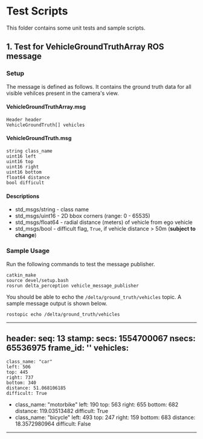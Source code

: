 # Test Scripts

This folder contains some unit tests and sample scripts.

## 1. Test for VehicleGroundTruthArray ROS message

### Setup

The message is defined as follows. It contains the ground truth data for all visible vehilces present in the camera's view.

#### VehicleGroundTruthArray.msg

```
Header header
VehicleGroundTruth[] vehicles
```

#### VehicleGroundTruth.msg

```
string class_name
uint16 left
uint16 top
uint16 right
uint16 bottom
float64 distance
bool difficult
```

#### Descriptions

- std_msgs/string - class name
- std_msgs/uint16 - 2D bbox corners (range: 0 - 65535)
- std_msgs/float64 - radial distance (meters) of vehicle from ego vehicle
- std_msgs/bool - difficult flag, `True`, if vehicle distance > 50m (**subject to change**)

### Sample Usage

Run the following commands to test the message publisher.

```
catkin_make
source devel/setup.bash
rosrun delta_perception vehicle_message_publisher
```

You should be able to echo the `/delta/ground_truth/vehicles` topic. A sample message output is shown below.

```
rostopic echo /delta/ground_truth/vehicles
```

---
header: 
  seq: 13
  stamp: 
    secs: 1554700067
    nsecs:  65536975
  frame_id: ''
vehicles: 
  - 
    class_name: "car"
    left: 506
    top: 445
    right: 737
    bottom: 340
    distance: 51.068106185
    difficult: True
  - 
    class_name: "motorbike"
    left: 190
    top: 563
    right: 655
    bottom: 682
    distance: 119.03513482
    difficult: True
  - 
    class_name: "bicycle"
    left: 493
    top: 247
    right: 159
    bottom: 683
    distance: 18.3572980964
    difficult: False
---
```

